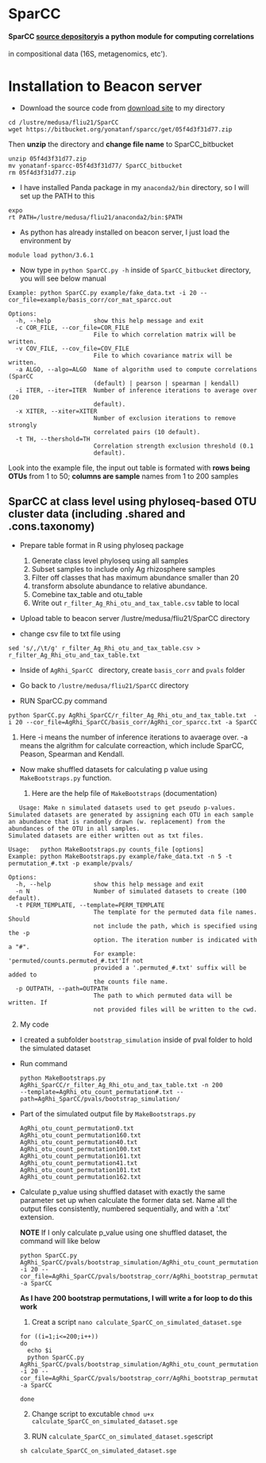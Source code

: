 #   SparCC 

#### SparCC [source depository](https://bitbucket.org/yonatanf/sparcc)is a python module for computing correlations
in compositional data (16S, metagenomics, etc').

# Installation to Beacon server
* Download the source code from [download site](https://bitbucket.org/yonatanf/sparcc/get/05f4d3f31d77.zip) to my directory
```
cd /lustre/medusa/fliu21/SparCC
wget https://bitbucket.org/yonatanf/sparcc/get/05f4d3f31d77.zip
```
Then **unzip** the directory and **change file name** to SparCC\_bitbucket

```
unzip 05f4d3f31d77.zip
mv yonatanf-sparcc-05f4d3f31d77/ SparCC_bitbucket
rm 05f4d3f31d77.zip
```
* I have installed Panda package in my ``anaconda2/bin`` directory, so I will set up the PATH to this 

```
expo
rt PATH=/lustre/medusa/fliu21/anaconda2/bin:$PATH
```
* As python has already installed on beacon server, I just load the environment by
```
module load python/3.6.1
```
* Now type in ``python SparCC.py -h`` inside of ``SparCC_bitbucket`` directory, you will see below manual

```
Example: python SparCC.py example/fake_data.txt -i 20 --cor_file=example/basis_corr/cor_mat_sparcc.out

Options:
  -h, --help            show this help message and exit
  -c COR_FILE, --cor_file=COR_FILE
                        File to which correlation matrix will be written.
  -v COV_FILE, --cov_file=COV_FILE
                        File to which covariance matrix will be written.
  -a ALGO, --algo=ALGO  Name of algorithm used to compute correlations (SparCC
                        (default) | pearson | spearman | kendall)
  -i ITER, --iter=ITER  Number of inference iterations to average over (20
                        default).
  -x XITER, --xiter=XITER
                        Number of exclusion iterations to remove strongly
                        correlated pairs (10 default).
  -t TH, --thershold=TH
                        Correlation strength exclusion threshold (0.1
                        default).

```
Look into the example file, the input out table is formated with **rows being OTUs** from 1 to 50; **columns are sample** names from 1 to 200 samples

## SparCC at class level using phyloseq-based OTU cluster data (including .shared and .cons.taxonomy)

* Prepare table format in R using phyloseq package
  1. Generate class level phyloseq using all samples
  2. Subset samples to include only Ag rhizosphere samples
  3. Filter off classes that has maximum abundance smaller than 20
  4. transform absolute abundance to relative abundance.
  5. Comebine tax\_table and otu\_table
  6. Write out ``r_filter_Ag_Rhi_otu_and_tax_table.csv`` table to local
  
* Upload table to beacon server /lustre/medusa/fliu21/SparCC directory
* change csv file to txt file using 

```
sed 's/,/\t/g' r_filter_Ag_Rhi_otu_and_tax_table.csv > r_filter_Ag_Rhi_otu_and_tax_table.txt
```

* Inside of ``AgRhi_SparCC `` directory, create ``basis_corr`` and ``pvals`` folder
* Go back to ``/lustre/medusa/fliu21/SparCC`` directory

* RUN SparCC.py command

```
python SparCC.py AgRhi_SparCC/r_filter_Ag_Rhi_otu_and_tax_table.txt  -i 20 --cor_file=AgRhi_SparCC/basis_corr/AgRhi_cor_sparcc.txt -a SparCC
```
   1. Here -i means the number of inference iterations to avaerage over. -a means the algrithm for calculate correaction, which include SparCC, Peason, Spearman and Kendall.
   
* Now make shuffled datasets for calculating p value using ``MakeBootstraps.py`` function.

   1. Here are the help file of ``MakeBootstraps`` (documentation)
   
```
   Usage: Make n simulated datasets used to get pseudo p-values.
Simulated datasets are generated by assigning each OTU in each sample an abundance that is randomly drawn (w. replacement) from the abundances of the OTU in all samples.
Simulated datasets are either written out as txt files. 

Usage:   python MakeBootstraps.py counts_file [options]
Example: python MakeBootstraps.py example/fake_data.txt -n 5 -t permutation_#.txt -p example/pvals/

Options:
  -h, --help            show this help message and exit
  -n N                  Number of simulated datasets to create (100 default).
  -t PERM_TEMPLATE, --template=PERM_TEMPLATE
                        The template for the permuted data file names. Should
                        not include the path, which is specified using the -p
                        option. The iteration number is indicated with a "#".
                        For example: 'permuted/counts.permuted_#.txt'If not
                        provided a '.permuted_#.txt' suffix will be added to
                        the counts file name.
  -p OUTPATH, --path=OUTPATH
                        The path to which permuted data will be written. If
                        not provided files will be written to the cwd.
```

2. My code
   
* I created a subfolder ``bootstrap_simulation`` inside of pval folder to hold the simulated dataset

* Run command 
     
     ```
     python MakeBootstraps.py  AgRhi_SparCC/r_filter_Ag_Rhi_otu_and_tax_table.txt -n 200  
     --template=AgRhi_otu_count_permutation#.txt --path=AgRhi_SparCC/pvals/bootstrap_simulation/
     ```
     
* Part of the simulated output file by ``MakeBootstraps.py``
     
     ```
     AgRhi_otu_count_permutation0.txt    
     AgRhi_otu_count_permutation160.txt  
     AgRhi_otu_count_permutation40.txt
     AgRhi_otu_count_permutation100.txt  
     AgRhi_otu_count_permutation161.txt  
     AgRhi_otu_count_permutation41.txt
     AgRhi_otu_count_permutation101.txt  
     AgRhi_otu_count_permutation162.txt 
     ```
     
* Calculate p\_value using shuffled dataset with exactly the same parameter set up when calculate the former data set. Name all the output files consistently, numbered sequentially, and with a '.txt' extension.
   
   
  **NOTE** If I only calculate p\_value using one shuffled dataset, the command will like below
   
   ```
   python SparCC.py AgRhi_SparCC/pvals/bootstrap_simulation/AgRhi_otu_count_permutation0.txt -i 20 --cor_file=AgRhi_SparCC/pvals/bootstrap_corr/AgRhi_bootstrap_permutation0_corr.txt -a SparCC
   
   ```
   
  **As I have 200 bootstrap permutations, I will write a for loop to do this work**
   
   1. Creat a script
   ``nano calculate_SparCC_on_simulated_dataset.sge``
   
   ```
   for ((i=1;i<=200;i++))
   do
     echo $i
     python SparCC.py AgRhi_SparCC/pvals/bootstrap_simulation/AgRhi_otu_count_permutation$i.txt -i 20 --cor_file=AgRhi_SparCC/pvals/bootstrap_corr/AgRhi_bootstrap_permutation$i_corr.txt -a SparCC
     
   done
   ```
   
   2. Change script to excutable
   ``chmod u+x calculate_SparCC_on_simulated_dataset.sge``
   
   3. RUN ``calculate_SparCC_on_simulated_dataset.sge``script
   
   ```
   sh calculate_SparCC_on_simulated_dataset.sge
   ```
   






















